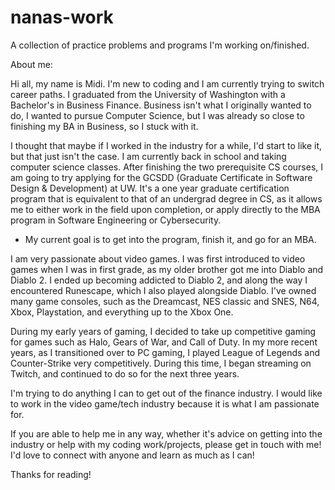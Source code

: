 # nanas-work
A collection of practice problems and programs I'm working on/finished.

About me: 

Hi all, my name is Midi. I'm new to coding and I am currently trying to switch career paths. I graduated from the University of Washington
with a Bachelor's in Business Finance. Business isn't what I originally wanted to do, I wanted to pursue Computer Science, but I was 
already so close to finishing my BA in Business, so I stuck with it.

I thought that maybe if I worked in the industry for a while, I'd start to like it, but that just isn't the case. I am currently back in
school and taking computer science classes. After finishing the two prerequisite CS courses, I am going to try applying for the GCSDD 
(Graduate Certificate in Software Design & Development) at UW. It's a one year graduate certification program that is equivalent to that of
an undergrad degree in CS, as it allows me to either work in the field upon completion, or apply directly to the MBA program in Software
Engineering or Cybersecurity.

* My current goal is to get into the program, finish it, and go for an MBA.

I am very passionate about video games. I was first introduced to video games when I was in first grade, as my older brother got me into
Diablo and Diablo 2. I ended up becoming addicted to Diablo 2, and along the way I encountered Runescape, which I also played alongside
Diablo. I've owned many game consoles, such as the Dreamcast, NES classic and SNES, N64, Xbox, Playstation, and everything up to the Xbox
One. 

During my early years of gaming, I decided to take up competitive gaming for games such as Halo, Gears of War, and Call of Duty.
In my more recent years, as I transitioned over to PC gaming, I played League of Legends and Counter-Strike very competitively. During this
time, I began streaming on Twitch, and continued to do so for the next three years.

I'm trying to do anything I can to get out of the finance industry. I would like to work in the video game/tech industry because it is what
I am passionate for.

If you are able to help me in any way, whether it's advice on getting into the industry or help with my coding work/projects, please get
in touch with me! I'd love to connect with anyone and learn as much as I can!

Thanks for reading!

